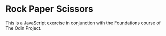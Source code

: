 # Rock Paper Scissors

This is a JavaScript exercise in conjunction with the Foundations course of The Odin Project.